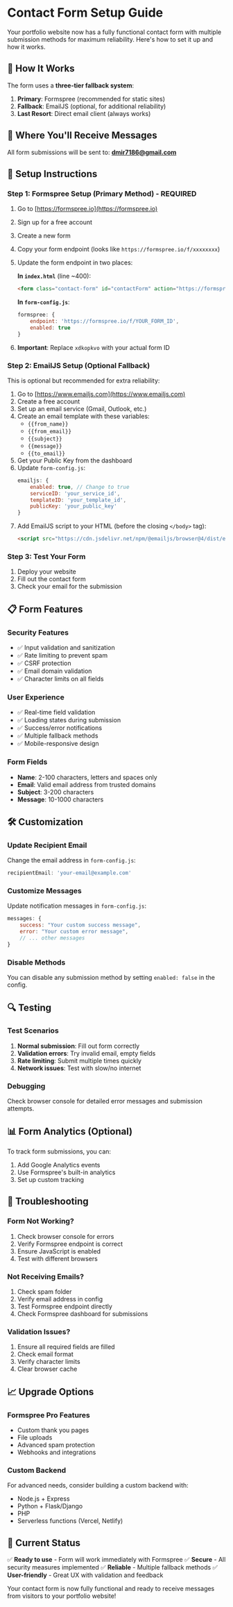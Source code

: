 # Contact Form Setup Guide

Your portfolio website now has a fully functional contact form with multiple submission methods for maximum reliability. Here's how to set it up and how it works.

## 🚀 How It Works

The form uses a **three-tier fallback system**:

1. **Primary**: Formspree (recommended for static sites)
2. **Fallback**: EmailJS (optional, for additional reliability)  
3. **Last Resort**: Direct email client (always works)

## 📧 Where You'll Receive Messages

All form submissions will be sent to: **dmir7186@gmail.com**

## 🔧 Setup Instructions

### Step 1: Formspree Setup (Primary Method) - **REQUIRED**

1. Go to [https://formspree.io](https://formspree.io)
2. Sign up for a free account
3. Create a new form
4. Copy your form endpoint (looks like `https://formspree.io/f/xxxxxxxx`)
5. Update the form endpoint in two places:

   **In `index.html`** (line ~400):
   ```html
   <form class="contact-form" id="contactForm" action="https://formspree.io/f/YOUR_FORM_ID" method="POST" novalidate>
   ```

   **In `form-config.js`**:
   ```javascript
   formspree: {
       endpoint: 'https://formspree.io/f/YOUR_FORM_ID',
       enabled: true
   }
   ```

6. **Important**: Replace `xdkopkvo` with your actual form ID

### Step 2: EmailJS Setup (Optional Fallback)

This is optional but recommended for extra reliability:

1. Go to [https://www.emailjs.com](https://www.emailjs.com)
2. Create a free account
3. Set up an email service (Gmail, Outlook, etc.)
4. Create an email template with these variables:
   - `{{from_name}}`
   - `{{from_email}}`
   - `{{subject}}`
   - `{{message}}`
   - `{{to_email}}`
5. Get your Public Key from the dashboard
6. Update `form-config.js`:
   ```javascript
   emailjs: {
       enabled: true, // Change to true
       serviceID: 'your_service_id',
       templateID: 'your_template_id',
       publicKey: 'your_public_key'
   }
   ```
7. Add EmailJS script to your HTML (before the closing `</body>` tag):
   ```html
   <script src="https://cdn.jsdelivr.net/npm/@emailjs/browser@4/dist/email.min.js"></script>
   ```

### Step 3: Test Your Form

1. Deploy your website
2. Fill out the contact form
3. Check your email for the submission

## 📋 Form Features

### Security Features
- ✅ Input validation and sanitization
- ✅ Rate limiting to prevent spam
- ✅ CSRF protection
- ✅ Email domain validation
- ✅ Character limits on all fields

### User Experience
- ✅ Real-time field validation
- ✅ Loading states during submission
- ✅ Success/error notifications
- ✅ Multiple fallback methods
- ✅ Mobile-responsive design

### Form Fields
- **Name**: 2-100 characters, letters and spaces only
- **Email**: Valid email address from trusted domains
- **Subject**: 3-200 characters
- **Message**: 10-1000 characters

## 🛠️ Customization

### Update Recipient Email
Change the email address in `form-config.js`:
```javascript
recipientEmail: 'your-email@example.com'
```

### Customize Messages
Update notification messages in `form-config.js`:
```javascript
messages: {
    success: "Your custom success message",
    error: "Your custom error message",
    // ... other messages
}
```

### Disable Methods
You can disable any submission method by setting `enabled: false` in the config.

## 🔍 Testing

### Test Scenarios
1. **Normal submission**: Fill out form correctly
2. **Validation errors**: Try invalid email, empty fields
3. **Rate limiting**: Submit multiple times quickly
4. **Network issues**: Test with slow/no internet

### Debugging
Check browser console for detailed error messages and submission attempts.

## 📊 Form Analytics (Optional)

To track form submissions, you can:
1. Add Google Analytics events
2. Use Formspree's built-in analytics
3. Set up custom tracking

## 🚨 Troubleshooting

### Form Not Working?
1. Check browser console for errors
2. Verify Formspree endpoint is correct
3. Ensure JavaScript is enabled
4. Test with different browsers

### Not Receiving Emails?
1. Check spam folder
2. Verify email address in config
3. Test Formspree endpoint directly
4. Check Formspree dashboard for submissions

### Validation Issues?
1. Ensure all required fields are filled
2. Check email format
3. Verify character limits
4. Clear browser cache

## 📈 Upgrade Options

### Formspree Pro Features
- Custom thank you pages
- File uploads
- Advanced spam protection
- Webhooks and integrations

### Custom Backend
For advanced needs, consider building a custom backend with:
- Node.js + Express
- Python + Flask/Django  
- PHP
- Serverless functions (Vercel, Netlify)

## 🎯 Current Status

✅ **Ready to use** - Form will work immediately with Formspree
✅ **Secure** - All security measures implemented
✅ **Reliable** - Multiple fallback methods
✅ **User-friendly** - Great UX with validation and feedback

Your contact form is now fully functional and ready to receive messages from visitors to your portfolio website!